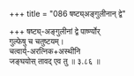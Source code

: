 +++
title = "086 षष्ट्य्अङ्गुलीनान् द्वे"

+++
षष्ट्य्-अङ्गुलीनां द्वे पार्ष्ण्योर्  
गुल्फेषु च चतुष्टयम्।  
चत्वार्य्-अरत्निक+अस्थीनि  
जङ्घयोस् तावद् एव तु  ॥ ३.८६ ॥